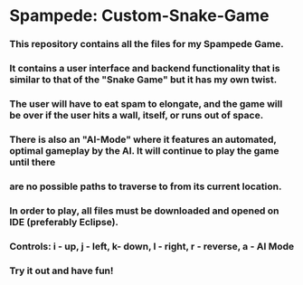 # Spampede: Custom-Snake-Game

### This repository contains all the files for my Spampede Game. 
### It contains a user interface and backend functionality that is similar to that of the "Snake Game" but it has my own twist. 

### The user will have to eat spam to elongate, and the game will be over if the user hits a wall, itself, or runs out of space.

### There is also an "AI-Mode" where it features an automated, optimal gameplay by the AI. It will continue to play the game until there 
### are no possible paths to traverse to from its current location.

### In order to play, all files must be downloaded and opened on IDE (preferably Eclipse).
### Controls: i - up, j - left, k- down, l - right, r - reverse, a - AI Mode
### Try it out and have fun!
